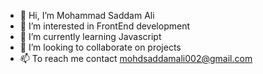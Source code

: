 - 👋 Hi, I’m Mohammad Saddam Ali
- 👀 I’m interested in FrontEnd development
- 🌱 I’m currently learning Javascript
- 💞️ I’m looking to collaborate on projects
- 📫 To reach me contact mohdsaddamali002@gmail.com

